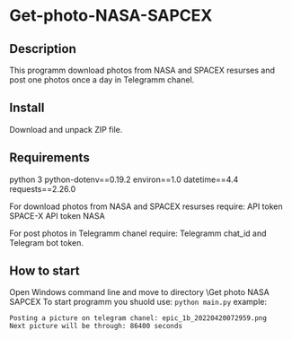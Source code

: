 # Get-photo-NASA-SAPCEX

## Description
This programm download photos from NASA and SPACEX resurses and post one photos once a day in Telegramm chanel.

## Install
Download and unpack ZIP file.

## Requirements
python 3
python-dotenv==0.19.2
environ==1.0
datetime==4.4
requests==2.26.0

For download photos from NASA and SPACEX resurses require:
API token SPACE-X
API token NASA

For post photos in Telegramm chanel require:
Telegramm chat_id and Telegram bot token.

## How to start
Open Windows command line and move to directory \Get photo NASA SAPCEX
To start programm you shuold use: `python main.py`
example:
```\Get photo NASA SAPCEX>python main.py
Posting a picture on telegram chanel: epic_1b_20220420072959.png
Next picture will be through: 86400 seconds
```